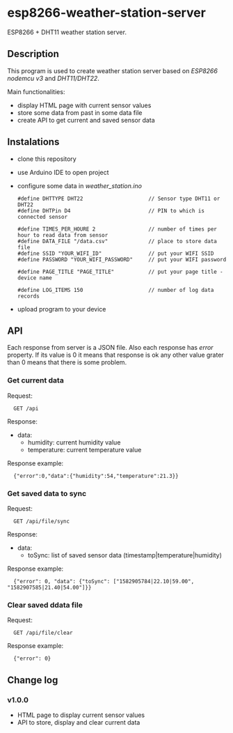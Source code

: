 # esp8266-weather-station-server
ESP8266 + DHT11 weather station server.

## Description

This program is used to create weather station server based on _ESP8266 nodemcu v3_ and _DHT11/DHT22_. 

Main functionalities:

- display HTML page with current sensor values
- store some data from past in some data file
- create API to get current and saved sensor data

## Instalations

- clone this repository
- use Arduino IDE to open project
- configure some data in _weather_station.ino_

  
      #define DHTTYPE DHT22                     // Sensor type DHT11 or DHT22
      #define DHTPin D4                         // PIN to which is connected sensor

      #define TIMES_PER_HOURE 2                 // number of times per hour to read data from sensor
      #define DATA_FILE "/data.csv"             // place to store data file
      #define SSID "YOUR_WIFI_ID"               // put your WIFI SSID  
      #define PASSWORD "YOUR_WIFI_PASSWORD"     // put your WIFI password

      #define PAGE_TITLE "PAGE_TITLE"           // put your page title - device name 

      #define LOG_ITEMS 150                     // number of log data records
      
- upload program to your device

## API 

Each response from server is a JSON file. Also each response has _error_ property. If its value is 0 it means that response is ok any other value grater than 0 means that there is some problem.

### Get current data

Request:

      GET /api
      
Response:

- data:
    - humidity: current humidity value
    - temperature: current temperature value
    
      
Response example:

      {"error":0,"data":{"humidity":54,"temperature":21.3}}
      

### Get saved data to sync

Request:

      GET /api/file/sync

Response:

- data: 
    - toSync: list of saved sensor data (timestamp|temperature|humidity)

Response example:

      {"error": 0, "data": {"toSync": ["1582905784|22.10|59.00", "1582907585|21.40|54.00"]}}
      
### Clear saved ddata file

Request:

      GET /api/file/clear

Response example:

      {"error": 0}
      

## Change log

### v1.0.0

- HTML page to display current sensor values
- API to store, display and clear current data
      
